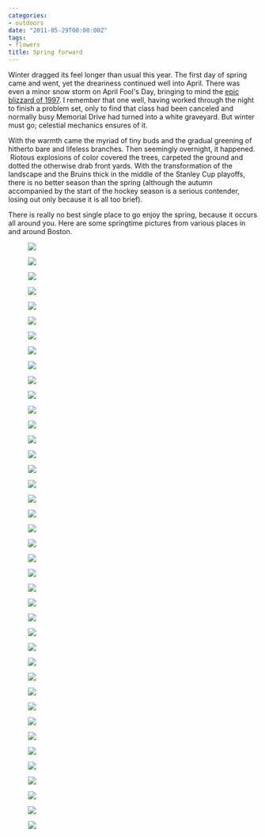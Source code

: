 ```yaml
---
categories:
- outdoors
date: "2011-05-29T00:00:00Z"
tags:
- flowers
title: Spring forward
---
```

Winter dragged its feel longer than usual this year. The first day of spring came and went, yet the dreariness continued well into April. There was even a minor snow storm on April Fool's Day, bringing to mind the [epic blizzard of 1997](http://en.wikipedia.org/wiki/April_Fool's_Day_Blizzard). I remember that one well, having worked through the night to finish a problem set, only to find that class had been canceled and normally busy Memorial Drive had turned into a white graveyard. But winter must go; celestial mechanics ensures of it.

With the warmth came the myriad of tiny buds and the gradual greening of hitherto bare and lifeless branches. Then seemingly overnight, it happened.  Riotous explosions of color covered the trees, carpeted the ground and dotted the otherwise drab front yards. With the transformation of the landscape and the Bruins thick in the middle of the Stanley Cup playoffs, there is no better season than the spring (although the autumn accompanied by the start of the hockey season is a serious contender, losing out only because it is all too brief).

There is really no best single place to go enjoy the spring, because it occurs all around you. Here are some springtime pictures from various places in and around Boston.


<figure>
  <img src="http://yentran.isamonkey.org/gallery/spring-2011/arlingtonspring.jpg" />
</figure>
<figure>
  <img src="http://yentran.isamonkey.org/gallery/spring-2011/arlingtonspring2.jpg" />
</figure>
<figure>
  <img src="http://yentran.isamonkey.org/gallery/spring-2011/backbacycherry2.jpg" />
</figure>
<figure>
  <img src="http://yentran.isamonkey.org/gallery/spring-2011/backbaycherry.jpg" />
</figure>
<figure>
  <img src="http://yentran.isamonkey.org/gallery/spring-2011/backbaymansion.jpg" />
</figure>
<figure>
  <img src="http://yentran.isamonkey.org/gallery/spring-2011/barebranches.jpg" />
</figure>
<figure>
  <img src="http://yentran.isamonkey.org/gallery/spring-2011/cambridgecherry.jpg" />
</figure>
<figure>
  <img src="http://yentran.isamonkey.org/gallery/spring-2011/chickadee.jpg" />
</figure>
<figure>
  <img src="http://yentran.isamonkey.org/gallery/spring-2011/foresthillangel.jpg" />
</figure>
<figure>
  <img src="http://yentran.isamonkey.org/gallery/spring-2011/foresthillgryphon.jpg" />
</figure>
<figure>
  <img src="http://yentran.isamonkey.org/gallery/spring-2011/foresthilltower.jpg" />
</figure>
<figure>
  <img src="http://yentran.isamonkey.org/gallery/spring-2011/foresthillwindsculpture.jpg" />
</figure>
<figure>
  <img src="http://yentran.isamonkey.org/gallery/spring-2011/gardeninthewoods.jpg" />
</figure>
<figure>
  <img src="http://yentran.isamonkey.org/gallery/spring-2011/gardeninthewoods2.jpg" />
</figure>
<figure>
  <img src="http://yentran.isamonkey.org/gallery/spring-2011/mtauburnstalks.jpg" />
</figure>
<figure>
  <img src="http://yentran.isamonkey.org/gallery/spring-2011/nuthatch.jpg" />
</figure>
<figure>
  <img src="http://yentran.isamonkey.org/gallery/spring-2011/publicgardencherry.jpg" />
</figure>
<figure>
  <img src="http://yentran.isamonkey.org/gallery/spring-2011/publicgardencherry2.jpg" />
</figure>
<figure>
  <img src="http://yentran.isamonkey.org/gallery/spring-2011/publicgardencopley.jpg" />
</figure>
<figure>
  <img src="http://yentran.isamonkey.org/gallery/spring-2011/publicgardencopley2.jpg" />
</figure>
<figure>
  <img src="http://yentran.isamonkey.org/gallery/spring-2011/publicgardendowntown.jpg" />
</figure>
<figure>
  <img src="http://yentran.isamonkey.org/gallery/spring-2011/publicgardenlake.jpg" />
</figure>
<figure>
  <img src="http://yentran.isamonkey.org/gallery/spring-2011/publicgardentulipred.jpg" />
</figure>
<figure>
  <img src="http://yentran.isamonkey.org/gallery/spring-2011/publicgardentulipyellow.jpg" />
</figure>
<figure>
  <img src="http://yentran.isamonkey.org/gallery/spring-2011/publicgardentulipyellow2.jpg" />
</figure>
<figure>
  <img src="http://yentran.isamonkey.org/gallery/spring-2011/publicgardenwashington.jpg" />
</figure>
<figure>
  <img src="http://yentran.isamonkey.org/gallery/spring-2011/watertowncherry.jpg" />
</figure>
<figure>
  <img src="http://yentran.isamonkey.org/gallery/spring-2011/watertownchurch.jpg" />
</figure>
<figure>
  <img src="http://yentran.isamonkey.org/gallery/spring-2011/watertowndogwood.jpg" />
</figure>
<figure>
  <img src="http://yentran.isamonkey.org/gallery/spring-2011/watertownmagnolia.jpg" />
</figure>
<figure>
  <img src="http://yentran.isamonkey.org/gallery/spring-2011/watertownoffice.jpg" />
</figure>
<figure>
  <img src="http://yentran.isamonkey.org/gallery/spring-2011/watertownspring.jpg" />
</figure>
<figure>
  <img src="http://yentran.isamonkey.org/gallery/spring-2011/watertownspringgreen.jpg" />
</figure>
<figure>
  <img src="http://yentran.isamonkey.org/gallery/spring-2011/watertownspringpurple.jpg" />
</figure>
<figure>
  <img src="http://yentran.isamonkey.org/gallery/spring-2011/watertownwhite.jpg" />
</figure>
<figure>
  <img src="http://yentran.isamonkey.org/gallery/spring-2011/watertownwhite2.jpg" />
</figure>
<figure>
  <img src="http://yentran.isamonkey.org/gallery/spring-2011/watertownwhite3.jpg" />
</figure>
<figure>
  <img src="http://yentran.isamonkey.org/gallery/spring-2011/wilsonfamtulippink.jpg" />
</figure>
<figure>
  <img src="http://yentran.isamonkey.org/gallery/spring-2011/wilsonfarmtulipred.jpg" />
</figure>
<figure>
  <img src="http://yentran.isamonkey.org/gallery/spring-2011/wilsonfarmtulips.jpg" />
</figure>